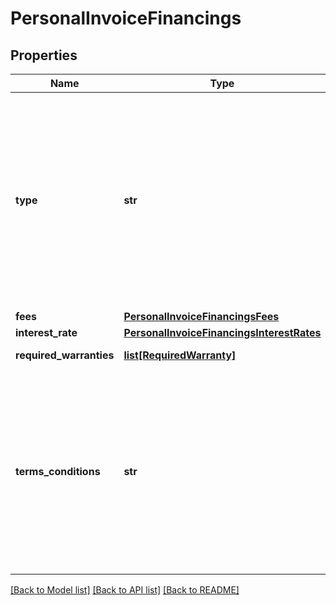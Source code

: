 # PersonalInvoiceFinancings

## Properties
Name | Type | Description | Notes
------------ | ------------- | ------------- | -------------
**type** | **str** | Modalidades de direitos creditórios descontados ofertados para pessoas naturais, conforme Circular 4015-Bacen. Direito creditório descontado é a antecipação de créditos relativos por ex. ao: desconto de duplicatas, desconto de cheques,antecipação de fatura de cartão de crédito | 
**fees** | [**PersonalInvoiceFinancingsFees**](PersonalInvoiceFinancingsFees.md) |  | 
**interest_rate** | [**PersonalInvoiceFinancingsInterestRates**](PersonalInvoiceFinancingsInterestRates.md) |  | 
**required_warranties** | [**list[RequiredWarranty]**](RequiredWarranty.md) | Lista das  garantias exigidas | 
**terms_conditions** | **str** | Campo aberto para informar as condições contratuais relativas à Modalidade de Financiamentos para pessoa natural informada. Pode ser informada a URL referente ao endereço onde constam as condições informadas. Endereço eletrônico de acesso ao canal. | 

[[Back to Model list]](../README.md#documentation-for-models) [[Back to API list]](../README.md#documentation-for-api-endpoints) [[Back to README]](../README.md)

